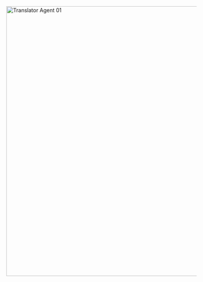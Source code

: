 <img width="1332" height="715" alt="Translator Agent 01" src="https://github.com/user-attachments/assets/2c4e0f38-ece0-4183-8226-f1bc4d0cb801" />

